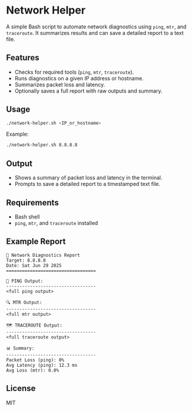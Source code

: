 # Network Helper

A simple Bash script to automate network diagnostics using `ping`, `mtr`, and `traceroute`. It summarizes results and can save a detailed report to a text file.

## Features
- Checks for required tools (`ping`, `mtr`, `traceroute`).
- Runs diagnostics on a given IP address or hostname.
- Summarizes packet loss and latency.
- Optionally saves a full report with raw outputs and summary.

## Usage
```sh
./network-helper.sh <IP_or_hostname>
```

Example:
```sh
./network-helper.sh 8.8.8.8
```

## Output
- Shows a summary of packet loss and latency in the terminal.
- Prompts to save a detailed report to a timestamped text file.

## Requirements
- Bash shell
- `ping`, `mtr`, and `traceroute` installed

## Example Report
```
📡 Network Diagnostics Report
Target: 8.8.8.8
Date: Sat Jun 29 2025
==================================

📶 PING Output:
----------------------------------
<full ping output>

🔍 MTR Output:
----------------------------------
<full mtr output>

🗺️ TRACEROUTE Output:
----------------------------------
<full traceroute output>

📊 Summary:
----------------------------------
Packet Loss (ping): 0%
Avg Latency (ping): 12.3 ms
Avg Loss (mtr): 0.0%
```

## License
MIT
